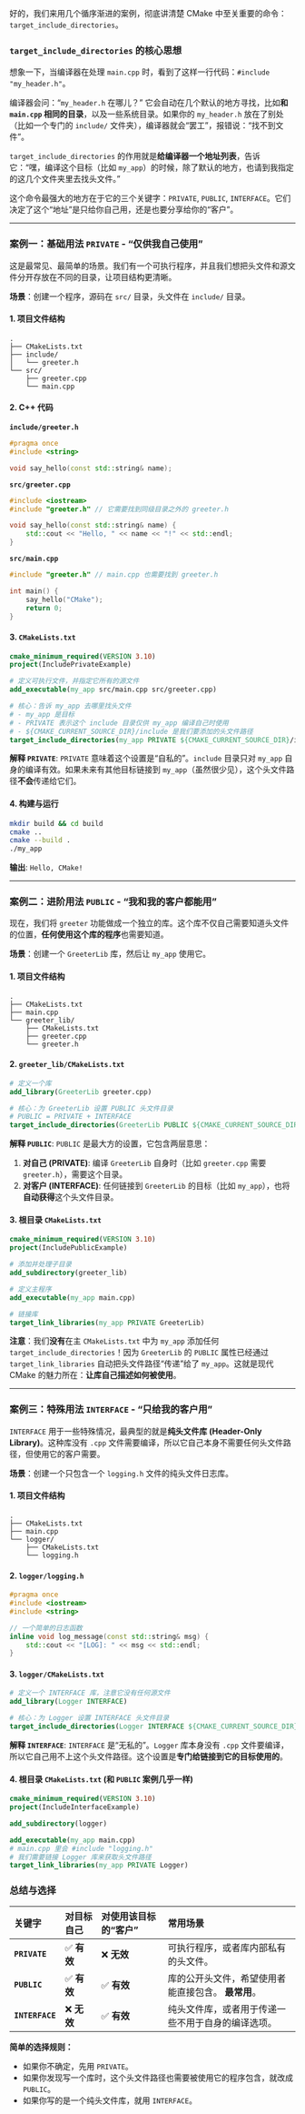 好的，我们来用几个循序渐进的案例，彻底讲清楚 CMake 中至关重要的命令：`target_include_directories`。

### `target_include_directories` 的核心思想

想象一下，当编译器在处理 `main.cpp` 时，看到了这样一行代码：`#include "my_header.h"`。

编译器会问：“`my_header.h` 在哪儿？” 它会自动在几个默认的地方寻找，比如**和 `main.cpp` 相同的目录**，以及一些系统目录。如果你的 `my_header.h` 放在了别处（比如一个专门的 `include/` 文件夹），编译器就会“罢工”，报错说：“找不到文件”。

`target_include_directories` 的作用就是**给编译器一个地址列表**，告诉它：“嘿，编译这个目标（比如 `my_app`）的时候，除了默认的地方，也请到我指定的这几个文件夹里去找头文件。”

这个命令最强大的地方在于它的三个关键字：`PRIVATE`, `PUBLIC`, `INTERFACE`。它们决定了这个“地址”是只给你自己用，还是也要分享给你的“客户”。

-----

### 案例一：基础用法 `PRIVATE` - “仅供我自己使用”

这是最常见、最简单的场景。我们有一个可执行程序，并且我们想把头文件和源文件分开存放在不同的目录，让项目结构更清晰。

**场景**：创建一个程序，源码在 `src/` 目录，头文件在 `include/` 目录。

#### 1\. 项目文件结构

```
.
├── CMakeLists.txt
├── include/
│   └── greeter.h
└── src/
    ├── greeter.cpp
    └── main.cpp
```

#### 2\. C++ 代码

**`include/greeter.h`**

```cpp
#pragma once
#include <string>

void say_hello(const std::string& name);
```

**`src/greeter.cpp`**

```cpp
#include <iostream>
#include "greeter.h" // 它需要找到同级目录之外的 greeter.h

void say_hello(const std::string& name) {
    std::cout << "Hello, " << name << "!" << std::endl;
}
```

**`src/main.cpp`**

```cpp
#include "greeter.h" // main.cpp 也需要找到 greeter.h

int main() {
    say_hello("CMake");
    return 0;
}
```

#### 3\. `CMakeLists.txt`

```cmake
cmake_minimum_required(VERSION 3.10)
project(IncludePrivateExample)

# 定义可执行文件，并指定它所有的源文件
add_executable(my_app src/main.cpp src/greeter.cpp)

# 核心：告诉 my_app 去哪里找头文件
# - my_app 是目标
# - PRIVATE 表示这个 include 目录仅供 my_app 编译自己时使用
# - ${CMAKE_CURRENT_SOURCE_DIR}/include 是我们要添加的头文件路径
target_include_directories(my_app PRIVATE ${CMAKE_CURRENT_SOURCE_DIR}/include)
```

**解释 `PRIVATE`**:
`PRIVATE` 意味着这个设置是“自私的”。`include` 目录只对 `my_app` 自身的编译有效。如果未来有其他目标链接到 `my_app`（虽然很少见），这个头文件路径**不会**传递给它们。

#### 4\. 构建与运行

```bash
mkdir build && cd build
cmake ..
cmake --build .
./my_app 
```

**输出**: `Hello, CMake!`

-----

### 案例二：进阶用法 `PUBLIC` - “我和我的客户都能用”

现在，我们将 `greeter` 功能做成一个独立的库。这个库不仅自己需要知道头文件的位置，**任何使用这个库的程序**也需要知道。

**场景**：创建一个 `GreeterLib` 库，然后让 `my_app` 使用它。

#### 1\. 项目文件结构

```
.
├── CMakeLists.txt
├── main.cpp
└── greeter_lib/
    ├── CMakeLists.txt
    ├── greeter.cpp
    └── greeter.h
```

#### 2\. `greeter_lib/CMakeLists.txt`

```cmake
# 定义一个库
add_library(GreeterLib greeter.cpp)

# 核心：为 GreeterLib 设置 PUBLIC 头文件目录
# PUBLIC = PRIVATE + INTERFACE
target_include_directories(GreeterLib PUBLIC ${CMAKE_CURRENT_SOURCE_DIR})
```

**解释 `PUBLIC`**:
`PUBLIC` 是最大方的设置，它包含两层意思：

1.  **对自己 (PRIVATE)**: 编译 `GreeterLib` 自身时（比如 `greeter.cpp` 需要 `greeter.h`），需要这个目录。
2.  **对客户 (INTERFACE)**: 任何链接到 `GreeterLib` 的目标（比如 `my_app`），也将**自动获得**这个头文件目录。

#### 3\. 根目录 `CMakeLists.txt`

```cmake
cmake_minimum_required(VERSION 3.10)
project(IncludePublicExample)

# 添加并处理子目录
add_subdirectory(greeter_lib)

# 定义主程序
add_executable(my_app main.cpp)

# 链接库
target_link_libraries(my_app PRIVATE GreeterLib)
```

**注意**：我们**没有**在主 `CMakeLists.txt` 中为 `my_app` 添加任何 `target_include_directories`！因为 `GreeterLib` 的 `PUBLIC` 属性已经通过 `target_link_libraries` 自动把头文件路径“传递”给了 `my_app`。这就是现代 CMake 的魅力所在：**让库自己描述如何被使用**。

-----

### 案例三：特殊用法 `INTERFACE` - “只给我的客户用”

`INTERFACE` 用于一些特殊情况，最典型的就是**纯头文件库 (Header-Only Library)**。这种库没有 `.cpp` 文件需要编译，所以它自己本身不需要任何头文件路径，但使用它的客户需要。

**场景**：创建一个只包含一个 `logging.h` 文件的纯头文件日志库。

#### 1\. 项目文件结构

```
.
├── CMakeLists.txt
├── main.cpp
└── logger/
    ├── CMakeLists.txt
    └── logging.h
```

#### 2\. `logger/logging.h`

```cpp
#pragma once
#include <iostream>
#include <string>

// 一个简单的日志函数
inline void log_message(const std::string& msg) {
    std::cout << "[LOG]: " << msg << std::endl;
}
```

#### 3\. `logger/CMakeLists.txt`

```cmake
# 定义一个 INTERFACE 库，注意它没有任何源文件
add_library(Logger INTERFACE)

# 核心：为 Logger 设置 INTERFACE 头文件目录
target_include_directories(Logger INTERFACE ${CMAKE_CURRENT_SOURCE_DIR})
```

**解释 `INTERFACE`**:
`INTERFACE` 是“无私的”。`Logger` 库本身没有 `.cpp` 文件要编译，所以它自己用不上这个头文件路径。这个设置是**专门给链接到它的目标使用的**。

#### 4\. 根目录 `CMakeLists.txt` (和 `PUBLIC` 案例几乎一样)

```cmake
cmake_minimum_required(VERSION 3.10)
project(IncludeInterfaceExample)

add_subdirectory(logger)

add_executable(my_app main.cpp)
# main.cpp 里会 #include "logging.h"
# 我们需要链接 Logger 库来获取头文件路径
target_link_libraries(my_app PRIVATE Logger)
```

### 总结与选择

| 关键字 | 对目标自己 | 对使用该目标的“客户” | 常用场景 |
| :--- | :--- | :--- | :--- |
| **`PRIVATE`** | ✅ **有效** | ❌ **无效** | 可执行程序，或者库内部私有的头文件。 |
| **`PUBLIC`** | ✅ **有效** | ✅ **有效** | 库的公开头文件，希望使用者能直接包含。 **最常用**。 |
| **`INTERFACE`**| ❌ **无效** | ✅ **有效** | 纯头文件库，或者用于传递一些不用于自身的编译选项。|

**简单的选择规则：**

  - 如果你不确定，先用 `PRIVATE`。
  - 如果你发现写一个库时，这个头文件路径也需要被使用它的程序包含，就改成 `PUBLIC`。
  - 如果你写的是一个纯头文件库，就用 `INTERFACE`。